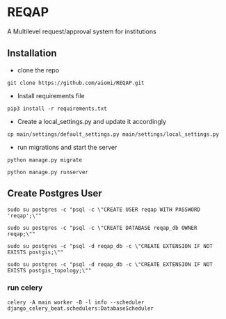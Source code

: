# REQAP

A Multilevel request/approval system for institutions

## Installation

- clone the repo

``git clone https://github.com/aiomi/REQAP.git``

- Install requirements file

``pip3 install -r requirements.txt``

- Create a local_settings.py and update it accordingly

``cp main/settings/default_settings.py main/settings/local_settings.py``

- run migrations and start the server

``python manage.py migrate``

``python manage.py runserver``

## Create Postgres User

`sudo su postgres -c "psql -c \"CREATE USER reqap WITH PASSWORD 'reqap';\""`

`sudo su postgres -c "psql -c \"CREATE DATABASE reqap_db OWNER reqap;\""`

`sudo su postgres -c "psql -d reqap_db -c \"CREATE EXTENSION IF NOT EXISTS postgis;\""`

`sudo su postgres -c "psql -d reqap_db -c \"CREATE EXTENSION IF NOT EXISTS postgis_topology;\""`

### run celery

`celery -A main worker -B -l info --scheduler django_celery_beat.schedulers:DatabaseScheduler`

